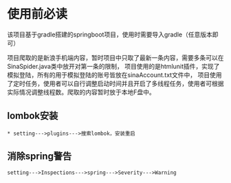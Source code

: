 # 使用前必读


该项目基于gradle搭建的springboot项目，使用时需要导入gradle（任意版本即可）

项目爬取的是新浪手机端内容，暂时项目中只取了最新一条内容，需要多条可以在SinaSpider.java类中放开对第一条的限制，
项目使用的是htmlunit插件，实现了模拟登陆，所有的用于模拟登陆的账号皆放在sinaAccount.txt文件中，
项目使用了定时任务，使用者可以自行调整启动时间并且开启了多线程任务，使用者可根据实际情况调整线程数。爬取的内容暂时放于本地F盘中。

## lombok安装
    * setting--->plugins--->搜索lombok，安装重启
    
## 消除spring警告
    setting--->Inspections--->spring--->Severity--->Warning
